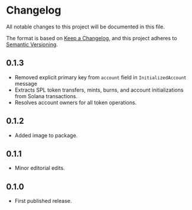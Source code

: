 # Changelog

All notable changes to this project will be documented in this file.

The format is based on [Keep a Changelog](https://keepachangelog.com/en/1.0.0/),
and this project adheres to [Semantic Versioning](https://semver.org/spec/v2.0.0.html).


## 0.1.3

* Removed explicit primary key from `account` field in `InitializedAccount` message
* Extracts SPL token transfers, mints, burns, and account initializations from Solana transactions.
* Resolves account owners for all token operations.

## 0.1.2

* Added image to package.

## 0.1.1

* Minor editorial edits.

## 0.1.0

* First published release.
